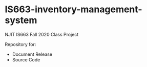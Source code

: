 # IS663-inventory-management-system

NJIT IS663 Fall 2020 Class Project

Repository for:
* Document Release
* Source Code
